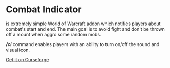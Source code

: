 # Combat Indicator 
is extremely simple World of Warcraft addon which notifies players about combat's start and end. 
The main goal is to avoid fight and don't be thrown off a mount when aggro some random mobs.

*__/ci__* command enables players with an ability to turn on/off the sound and visual icon.

[Get it on Curseforge](https://wow.curseforge.com/projects/simple-combat-indicator)
